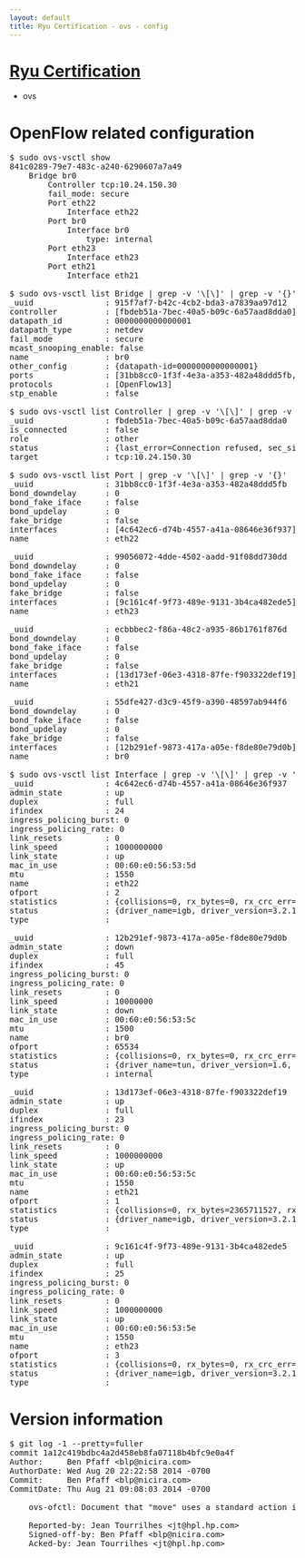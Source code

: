 ```yaml
---
layout: default
title: Ryu Certification - ovs - config
---
```

# [Ryu Certification](http://osrg.github.io/ryu/certification.html)
* ovs 

# OpenFlow related configuration
<pre>
$ sudo ovs-vsctl show
841c0289-79e7-483c-a240-6290607a7a49
    Bridge br0
        Controller tcp:10.24.150.30
        fail_mode: secure
        Port eth22
            Interface eth22
        Port br0
            Interface br0
                type: internal
        Port eth23
            Interface eth23
        Port eth21
            Interface eth21

$ sudo ovs-vsctl list Bridge | grep -v '\[\]' | grep -v '{}'
_uuid               : 915f7af7-b42c-4cb2-bda3-a7839aa97d12
controller          : [fbdeb51a-7bec-40a5-b09c-6a57aad8dda0]
datapath_id         : 0000000000000001
datapath_type       : netdev
fail_mode           : secure
mcast_snooping_enable: false
name                : br0
other_config        : {datapath-id=0000000000000001}
ports               : [31bb8cc0-1f3f-4e3a-a353-482a48ddd5fb, 55dfe427-d3c9-45f9-a390-48597ab944f6, 99056072-4dde-4502-aadd-91f08dd730dd, ecbbbec2-f86a-48c2-a935-86b1761f876d]
protocols           : [OpenFlow13]
stp_enable          : false

$ sudo ovs-vsctl list Controller | grep -v '\[\]' | grep -v '{}'
_uuid               : fbdeb51a-7bec-40a5-b09c-6a57aad8dda0
is_connected        : false
role                : other
status              : {last_error=Connection refused, sec_since_connect=667, sec_since_disconnect=4, state=BACKOFF}
target              : tcp:10.24.150.30

$ sudo ovs-vsctl list Port | grep -v '\[\]' | grep -v '{}'
_uuid               : 31bb8cc0-1f3f-4e3a-a353-482a48ddd5fb
bond_downdelay      : 0
bond_fake_iface     : false
bond_updelay        : 0
fake_bridge         : false
interfaces          : [4c642ec6-d74b-4557-a41a-08646e36f937]
name                : eth22

_uuid               : 99056072-4dde-4502-aadd-91f08dd730dd
bond_downdelay      : 0
bond_fake_iface     : false
bond_updelay        : 0
fake_bridge         : false
interfaces          : [9c161c4f-9f73-489e-9131-3b4ca482ede5]
name                : eth23

_uuid               : ecbbbec2-f86a-48c2-a935-86b1761f876d
bond_downdelay      : 0
bond_fake_iface     : false
bond_updelay        : 0
fake_bridge         : false
interfaces          : [13d173ef-06e3-4318-87fe-f903322def19]
name                : eth21

_uuid               : 55dfe427-d3c9-45f9-a390-48597ab944f6
bond_downdelay      : 0
bond_fake_iface     : false
bond_updelay        : 0
fake_bridge         : false
interfaces          : [12b291ef-9873-417a-a05e-f8de80e79d0b]
name                : br0

$ sudo ovs-vsctl list Interface | grep -v '\[\]' | grep -v '{}'
_uuid               : 4c642ec6-d74b-4557-a41a-08646e36f937
admin_state         : up
duplex              : full
ifindex             : 24
ingress_policing_burst: 0
ingress_policing_rate: 0
link_resets         : 0
link_speed          : 1000000000
link_state          : up
mac_in_use          : 00:60:e0:56:53:5d
mtu                 : 1550
name                : eth22
ofport              : 2
statistics          : {collisions=0, rx_bytes=0, rx_crc_err=0, rx_dropped=0, rx_errors=0, rx_frame_err=0, rx_over_err=0, rx_packets=0, tx_bytes=1122884280, tx_dropped=0, tx_errors=0, tx_packets=751547}
status              : {driver_name=igb, driver_version=3.2.10-k, firmware_version=2.10-9}
type                : 

_uuid               : 12b291ef-9873-417a-a05e-f8de80e79d0b
admin_state         : down
duplex              : full
ifindex             : 45
ingress_policing_burst: 0
ingress_policing_rate: 0
link_resets         : 0
link_speed          : 10000000
link_state          : down
mac_in_use          : 00:60:e0:56:53:5c
mtu                 : 1500
name                : br0
ofport              : 65534
statistics          : {collisions=0, rx_bytes=0, rx_crc_err=0, rx_dropped=0, rx_errors=0, rx_frame_err=0, rx_over_err=0, rx_packets=0, tx_bytes=0, tx_dropped=0, tx_errors=0, tx_packets=0}
status              : {driver_name=tun, driver_version=1.6, firmware_version=N/A}
type                : internal

_uuid               : 13d173ef-06e3-4318-87fe-f903322def19
admin_state         : up
duplex              : full
ifindex             : 23
ingress_policing_burst: 0
ingress_policing_rate: 0
link_resets         : 0
link_speed          : 1000000000
link_state          : up
mac_in_use          : 00:60:e0:56:53:5c
mtu                 : 1550
name                : eth21
ofport              : 1
statistics          : {collisions=0, rx_bytes=2365711527, rx_crc_err=0, rx_dropped=0, rx_errors=0, rx_frame_err=0, rx_over_err=0, rx_packets=1583687, tx_bytes=0, tx_dropped=0, tx_errors=0, tx_packets=0}
status              : {driver_name=igb, driver_version=3.2.10-k, firmware_version=2.10-9}
type                : 

_uuid               : 9c161c4f-9f73-489e-9131-3b4ca482ede5
admin_state         : up
duplex              : full
ifindex             : 25
ingress_policing_burst: 0
ingress_policing_rate: 0
link_resets         : 0
link_speed          : 1000000000
link_state          : up
mac_in_use          : 00:60:e0:56:53:5e
mtu                 : 1550
name                : eth23
ofport              : 3
statistics          : {collisions=0, rx_bytes=0, rx_crc_err=0, rx_dropped=0, rx_errors=0, rx_frame_err=0, rx_over_err=0, rx_packets=0, tx_bytes=944991000, tx_dropped=0, tx_errors=0, tx_packets=629994}
status              : {driver_name=igb, driver_version=3.2.10-k, firmware_version=2.10-9}
type                : 
</pre>

# Version information
<pre>
$ git log -1 --pretty=fuller
commit 1a12c419bdbc4a2d458eb8fa07118b4bfc9e0a4f
Author:     Ben Pfaff &lt;blp@nicira.com&gt;
AuthorDate: Wed Aug 20 22:22:58 2014 -0700
Commit:     Ben Pfaff &lt;blp@nicira.com&gt;
CommitDate: Thu Aug 21 09:08:03 2014 -0700

    ovs-ofctl: Document that &quot;move&quot; uses a standard action in OF1.5+.
    
    Reported-by: Jean Tourrilhes &lt;jt@hpl.hp.com&gt;
    Signed-off-by: Ben Pfaff &lt;blp@nicira.com&gt;
    Acked-by: Jean Tourrilhes &lt;jt@hpl.hp.com&gt;
</pre>
